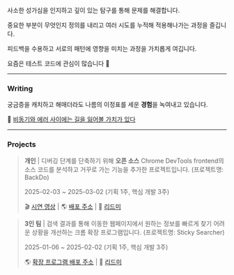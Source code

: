 사소한 성가심을 인지하고 깊이 있는 탐구를 통해 문제를 해결합니다.

중요한 부분이 무엇인지 정의를 내리고 여러 시도를 누적해 적용해나가는 과정을 즐깁니다.

피드백을 수용하고 서로의 패턴에 영향을 미치는 과정을 가치롭게 여깁니다.

요즘은 테스트 코드에 관심이 많습니다 🧪

---

### Writing

궁금증을 캐치하고 해매더라도 나름의 이정표를 세운 **경험**을 녹여내고 있습니다.

🔖 [비동기와 에러 사이에는 길을 잃어볼 가치가 있다](https://medium.com/@hong7ya/%EB%B9%84%EB%8F%99%EA%B8%B0%EC%99%80-%EC%97%90%EB%9F%AC-%EC%82%AC%EC%9D%B4%EC%97%90%EB%8A%94-%EA%B8%B8%EC%9D%84-%EC%9E%83%EC%96%B4%EB%B3%BC-%EA%B0%80%EC%B9%98%EA%B0%80-%EC%9E%88%EB%8B%A4-74ef46f8d946)

---

### Projects

> **개인** | 디버깅 단계를 단축하기 위해 **오픈 소스** Chrome DevTools frontend의 소스 코드를 분석하고 거꾸로 가는 기능을 추가한 프로젝트입니다. (프로젝트명: BackDo)
>
> 2025-02-03 ~ 2025-03-02 (기획 1주, 핵심 개발 3주)
>
> 🎬 [시연 영상](https://www.youtube.com/watch?v=ft9zQljooL8) | 🌎 [배포 주소](https://landing.backdo.site/) | 📂 [리드미](https://github.com/hong7ya/backdo-devtools-frontend?tab=readme-ov-file#backdo)

> **3인 팀** | 검색 결과를 통해 이동한 웹페이지에서 원하는 정보를 빠르게 찾기 어려운 상황을 개선하는 크롬 확장 프로그램입니다. (프로젝트명: Sticky Searcher)
>
> 2025-01-06 ~ 2025-02-02 (기획 1주, 핵심 개발 3주)
>
> 🌎 [확장 프로그램 배포 주소](https://chromewebstore.google.com/detail/sticky-searcher/hgffglicdkekapoilckejhebgopacdld?hl=ko&utm_source=ext_sidebar) | 📂 [리드미](https://github.com/Sticky-Seacher/sticky-searcher-extension?tab=readme-ov-file#sticky-searcher)
